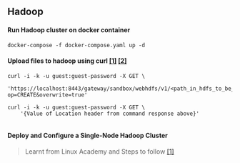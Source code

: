 ## Hadoop

#### Run Hadoop cluster on docker container
```
docker-compose -f docker-compose.yaml up -d
```

#### Upload files to hadoop using curl [[1]](https://knox.apache.org/books/knox-0-6-0/user-guide.html) [[2]](https://hadoop.apache.org/docs/r1.0.4/webhdfs.html#CREATE)
```
curl -i -k -u guest:guest-password -X GET \
    'https://localhost:8443/gateway/sandbox/webhdfs/v1/<path_in_hdfs_to_be_uploaded>?op=CREATE&overwrite=true'

curl -i -k -u guest:guest-password -X GET \
    '{Value of Location header from command response above}'
    
``` 

#### Deploy and Configure a Single-Node Hadoop Cluster
> Learnt from Linux Academy and Steps to follow [[1]](https://github.com/hisrarul/history/blob/master/hadoop/hadoop_single_node_cluster.md)
